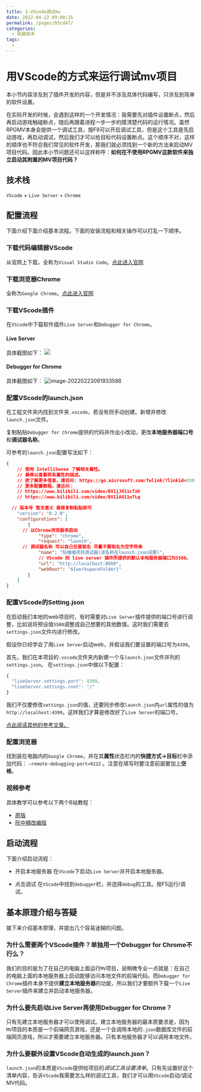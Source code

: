 ```yaml
---
title: 1-VScode调试mv
date: 2022-04-22 09:00:25
permalink: /pages/b5cd47/
categories: 
  - 拓展技术
tags: 
  - 
---
```


# 用VScode的方式来运行调试mv项目

本小节内容涉及到了插件开发的内容，但是并不涉及具体代码编写，只涉及到简单的软件设置。

在实际开发的时候，会遇到这样的一个开发情况：我需要先对插件设置断点，然后再启动游戏触碰断点，随后再跟着进程一步一步的摸清楚代码的运行情况。虽然RPGMV本身会提供一个调试工具，按F8可以开启调试工具，但是这个工具是先启动游戏，再启动调试，然后我们才可以给目标代码设置断点。这个顺序不对，这样的顺序也不符合我们常见的软件开发，那我们就必须找到一个新的方法来启动MV项目代码。因此本小节问题还可以这样称呼：**如何在不使用RPGMV这款软件来独立启动其附属的MV项目代码？**

## 技术栈
``VScode`` + ```Live Server``` + ```Chrome```









## 配置流程
下面介绍下面介绍基本流程。下面的安装流程和相关操作可以打乱一下顺序。

### 下载代码编辑器VScode
从官网上下载，全称为```Visual Studio Code```。[点此进入官网](https://code.visualstudio.com/)




### 下载浏览器Chrome
全称为```Google Chrome```。[点此进入官网](https://www.google.cn/chrome/)








### 下载VScode插件
在```VScode```中下载软件插件```Live Server```和```Debugger for Chrome```。

#### Live Server
具体截图如下：
![](https://gitee.com/HechiCollegeComputerAssociation/image-store/raw/master/picgo-file/image-20220223091736226-16455790913541.png)


#### Debugger for Chrome
具体截图如下：
![image-20220223091933586](https://gitee.com/HechiCollegeComputerAssociation/image-store/raw/master/picgo-file/image-20220223091933586.png)







### 配置VScode的launch.json
在工程文件夹内找到文件夹```.vscode```，若没有则手动创建。新增并修改```launch.json```文件。

复制粘贴```Debugger for Chrome```提供的代码并作出小改动，更改**本地服务器端口号**和**调试器名称**。

可参考的```launch.json```配置写法如下：
```json
{
	// 使用 IntelliSense 了解相关属性。 
	// 悬停以查看现有属性的描述。
	// 欲了解更多信息，请访问: https://go.microsoft.com/fwlink/?linkid=830387
	// 更多配置教程，请访问： 
	// https://www.bilibili.com/video/BV1jJ411c7zK
	// https://www.bilibili.com/video/BV11A411n7Lq

  // 版本号 暂无意义 直接复制粘贴即可
	"version": "0.2.0",
	"configurations": [
		{
      // 以Chrome浏览器来启动
			"type": "chrome",
			"request": "launch",
      // 调试器名称 可以自己任意取名 尽量不要取名为空字符串
			"name": "阮喵喵项目调试器(该名称在launch.json设置)",
			// VScode 的 live server 插件所提供的默认本地服务器端口为5500。
			"url": "http://localhost:8080",
			"webRoot": "${workspaceFolder}"
		}
	]
}
```




### 配置VScode的Setting.json
在启动我们本地的web项目时，有时需要对```Live Server```插件提供的端口号进行调整，比如说将预设值```5500```调整成自己想要的其他数值。这时我们需要去```settings.json```文件内进行修改。

假设你已经学会了用```Live Server```启动web，并假设我们要设置的端口号为```4399```。

首先，我们在本项目的```.vscode```文件夹内新建一个与```launch.json```文件并列的```settings.json```。
在```settings.json```中做以下配置：

``` JavaScript
{
  "liveServer.settings.port": 4399,	
  "liveServer.settings.root": "/"
}
```

我们不仅要修改```settings.json```的值，还要同步修改```launch.json```内```url```属性的值为```http://localhost:4399```，这样我们才算是修改好了```Live Server```的端口号。

[点此阅读其他的参考文章。](https://blog.csdn.net/qq_39438464/article/details/113783740)















### 配置浏览器 <Badge type='warning' text='非必要' />
找到装在电脑内的```Google Chrome```，并在其**属性**状态栏内的**快捷方式->目标**栏中添加代码： ```–remote-debugging-port=9222``` 。注意在填写时要注意前面要加上**空格**。













### 视频参考
具体教学可以参考以下两个B站教程：
- [原版](https://www.bilibili.com/video/BV1jJ411c7zK)
- [阮中楠改编版](https://www.bilibili.com/video/BV11A411n7Lq)














## 启动流程
下面介绍启动流程：

- 开启本地服务器
在``VScode``下启动```Live Server```并开启本地服务器。

- 点击调试
在```VScode```中找到```debugger```栏，并选择```debug```的工具。按F5运行/调试。










## 基本原理介绍与答疑
接下来介绍基本原理，并提出几个容易迷糊的问题。

### 为什么需要两个VScode插件？单独用一个Debugger for Chrome不行么？
我们的目的是为了在自己的电脑上面运行```MV```项目，说稍微专业一点就是：在自己的电脑上面的本地服务器上启动能够访问本地文件的前端代码。而```Debugger for Chrome```插件本身不提供**建立本地服务器**的功能，所以我们才要额外下载一个```Live Server```插件来建立并启动本地服务器。

### 为什么要先启动Live Server再使用Debugger for Chrome？
只有先建立本地服务器才可以使用调试。建立本地服务器的最本质要求是，因为```MV```项目的本质是一个前端网页游戏，还是一个会调用本地的```.json```数据库文件的前端网页游戏，所以才需要建立本地服务器。只有本地服务器才可以调用本地文件。

### 为什么要额外设置VScode自动生成的launch.json？
```launch.json```的本质是```VScode```提供给项目的*调试工具设置清单*。只有先设置好这个清单内容，告诉```VScode```我需要怎么样的调试工具，我们才可以用```VScode```启动/调试MV代码。